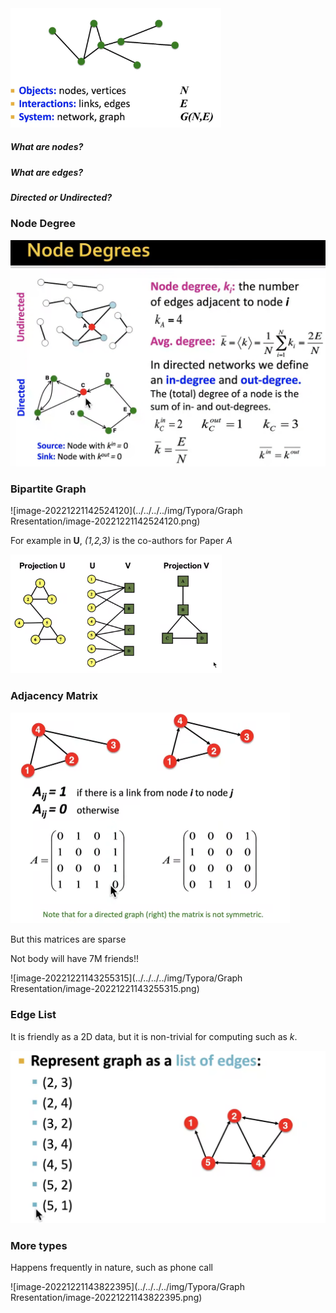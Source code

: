 <img src="../../../../img/Typora/Graph Rresentation/image-20221221141809454.png" alt="image-20221221141809454" style="zoom:33%;" />

##### What are nodes?

##### What are edges?

##### Directed or Undirected? 



### Node Degree

<img src="../../../../img/Typora/Graph Rresentation/image-20221221142446266.png" alt="image-20221221142446266" style="zoom:50%;" />

### Bipartite Graph

![image-20221221142524120](../../../../img/Typora/Graph Rresentation/image-20221221142524120.png)

For example in **U**, *(1,2,3)* is the co-authors for Paper *A*

<img src="../../../../img/Typora/Graph Rresentation/image-20221221142915023.png" alt="image-20221221142915023" style="zoom:33%;" />

### Adjacency Matrix

<img src="../../../../img/Typora/Graph Rresentation/image-20221221143023785.png" alt="image-20221221143023785" style="zoom:50%;" />

But this matrices are sparse

Not body will have 7M friends!!

![image-20221221143255315](../../../../img/Typora/Graph Rresentation/image-20221221143255315.png)

### Edge List

It is friendly as a 2D data, but it is non-trivial for computing such as $k$.

<img src="../../../../img/Typora/Graph Rresentation/image-20221221143334905.png" alt="image-20221221143334905" style="zoom:50%;" />

### More types 

Happens frequently in nature, such as phone call

![image-20221221143822395](../../../../img/Typora/Graph Rresentation/image-20221221143822395.png)

